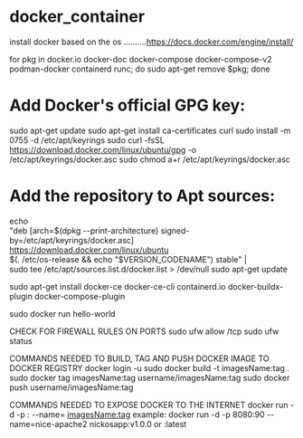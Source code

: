 # docker_container
install docker based on the os ..........https://docs.docker.com/engine/install/
 
for pkg in docker.io docker-doc docker-compose docker-compose-v2 podman-docker containerd runc; do sudo apt-get remove $pkg; done
# Add Docker's official GPG key:
sudo apt-get update
sudo apt-get install ca-certificates curl
sudo install -m 0755 -d /etc/apt/keyrings
sudo curl -fsSL https://download.docker.com/linux/ubuntu/gpg -o /etc/apt/keyrings/docker.asc
sudo chmod a+r /etc/apt/keyrings/docker.asc

# Add the repository to Apt sources:
echo \
  "deb [arch=$(dpkg --print-architecture) signed-by=/etc/apt/keyrings/docker.asc] https://download.docker.com/linux/ubuntu \
  $(. /etc/os-release && echo "$VERSION_CODENAME") stable" | \
  sudo tee /etc/apt/sources.list.d/docker.list > /dev/null
sudo apt-get update

sudo apt-get install docker-ce docker-ce-cli containerd.io docker-buildx-plugin docker-compose-plugin

sudo docker run hello-world

CHECK FOR FIREWALL RULES ON PORTS
sudo ufw allow <hostPort>/tcp
sudo ufw status 

COMMANDS NEEDED TO BUILD, TAG AND PUSH DOCKER IMAGE TO DOCKER REGISTRY
docker login -u <username>
sudo docker build -t imagesName:tag .
sudo docker tag imagesName:tag username/imagesName:tag 
sudo docker push username/imagesName:tag 

  COMMANDS NEEDED TO EXPOSE DOCKER TO THE INTERNET
  docker run -d -p <hostport>:<containerport> --name=<containerName> <imagesName:tag>
  example:   docker run -d -p  8080:90 --name=nice-apache2 nickosapp:v1.0.0 or :latest